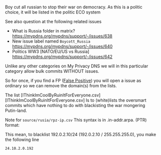 Boy cut all russian to stop their war on democracy. As this is a politic
choice, it will be listed in the politic ECO system

See also question at the following related issues

- What is Russia folder in matrix? https://mypdns.org/mypdns/support/-/issues/638
- New issue label named `Boycott_Russia` https://mypdns.org/mypdns/support/-/issues/640
- Politics WW3 [NATO/EU/US vs Russia] https://mypdns.org/mypdns/support/-/issues/642

Unlike any other categories on My Privacy DNS we will in this particular
category allow bulk commits WITHOUT issues.

So for once, if you find a FP ([False Positive][False Positive]) you will
open a issue as ordinary so we can remove the domain(s) from the lists.

The list [IThinkImCoolByRuinItForEveryone.csv][IThinkImCoolByRuinItForEveryone.csv]
Is to (white)lists the oversmart commits which have nothing to do with
blackisting the war mongering Putin-land.

Note for `source/rusia/rpz-ip.csv` This syntax is in .in-addr.arpa. (PTR)
format:

This mean, to blacklist 192.0.2.10/24 (192.0.2.10 / 255.255.255.0), you
make the following line

```
24.10.2.0.192
```


[False Positive]: https://mypdns.org/mypdns/support/-/wikis/False-Positive
